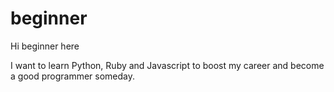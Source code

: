 # beginner

Hi beginner here

I want to learn Python, Ruby and Javascript to boost my career
and become a good programmer someday.
